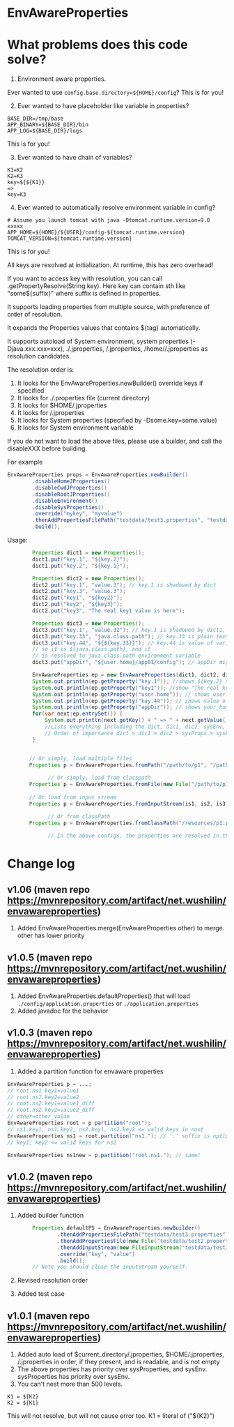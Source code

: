 # EnvAwareProperties
# What problems does this code solve?
1. Environment aware properties.

Ever wanted to use `config.base.directory=${HOME}/config`? This is for you!


2. Ever wanted to have placeholder like variable in properties?
```
BASE_DIR=/tmp/base
APP_BINARY=${BASE_DIR}/bin
APP_LOG=${BASE_DIR}/logs
```
This is for you!

3. Ever wanted to have chain of variables?
```
K1=K2
K2=K3
key=${${K1}}
=>
key=K3
```

4. Ever wanted to automatically resolve environment variable in config?
```
# Assume you launch tomcat with java -Dtomcat.runtime.version=9.0 xxxxx
APP_HOME=${HOME}/${USER}/config-${tomcat.runtime.version}
TOMCAT_VERSION=${tomcat.runtime.version}
```

This is for you!

All keys are resolved at initialization. At runtime, this has zero overhead!

If you want to access key with resolution, you can call .getPropertyResolve(String key).
Here key can contain sth like "some${suffix}" where suffix is defined in properties.

It supports loading properties from multiple source, with preference of order of resolution.

It expands the Properties values that contains ${tag} automatically.

It supports autoload of System environment, system properties (-Djava.xxx.xxx=xxx),
./.jproperties, /.jproperties, /home/<user>/.jproperties as resolution candidates.

The resolution order is:
1. It looks for the EnvAwareProperties.newBuilder() override keys if specified
2. It looks for ./.properties file (current directory)
3. It looks for $HOME/.jproperties
4. It looks for /.jproperties
5. It looks for System properties (specified by -Dsome.key=some.value)
6. It looks for System environment variable

If you do not want to load the above files, please use a builder, and call the disableXXX before building.

For example
```java
EnvAwareProperties props = EnvAwareProperties.newBuilder()
        .disableHomeJProperties()
        .disableCwdJProperties()
        .disableRootJProperties()
        .disableEnvironment()
        .disableSysProperties()
        .override("mykey", "myvalue")
        .thenAddPropertiesFilePath("testdata/test3.properties", "testdata/test4.properties")
        .build();
```

Usage:

```java
        Properties dict1 = new Properties();
        dict1.put("key.1", "${key.2}");
        dict1.put("key.2", "${key.1}");

        Properties dict2 = new Properties();
        dict2.put("key.1", "value.3"); // key.1 is shadowed by dict
        dict2.put("key.3", "value.3");
        dict2.put("key1", "${key2}");
        dict2.put("key2", "${key3}");
        dict2.put("key3", "The real key1 value is here");

        Properties dict3 = new Properties();
        dict3.put("key.1", "value.32"); // key.1 is shadowed by dict1, it is useless here
        dict3.put("key.33", "java.class.path"); // key.33 is plain text value java.class.path
        dict3.put("key.44", "${${key.33}}"); // key.44 is value of variable referenced by key.33,
        // so it is ${java.class.path}, and it
        // is resolved to java.class.path environment variable
        dict3.put("appDir", "${user.home}/app01/config"); // appDir might be resolved to /home/ubuntu/app01/config, for example

        EnvAwareProperties ep = new EnvAwareProperties(dict1, dict2, dict3);
        System.out.println(ep.getProperty("key.1")); //shows ${key.2} since it has a circular reference!
        System.out.println(ep.getProperty("key1")); //show "The real key1 value is here" since it is resolved!
        System.out.println(ep.getProperty("user.home")); // shows user home directory
        System.out.println(ep.getProperty("key.44")); // shows value of env java.class.path, it resolves the chain!
        System.out.println(ep.getProperty("appDir")); // shows your_home_dir/app01/config
        for(var next:ep.entrySet()) {
            System.out.println(next.getKey() + " => " + next.getValue());
            //Lists everything including the dict, dic1, dic2, sysEnv, sysProps!
            // Order of importance dict > dic1 > dic2 > sysProps > sysEnv!
        }


       // Or simply, load multiple files
       Properties p = EnvAwareProperties.fromPath("/path/to/p1", "/path/to/p2");
	
			 // Or simply, load from classpath
       Properties p = EnvAwareProperties.fromFile(new File("/path/to/p1"), new File("/path/to/p2"));
 
       // Or load from input stream
       Properties p = EnvAwareProperties.fromInputStream(is1, is2, is3);

			 // Or from classPath
       Properties p = EnvAwareProperties.fromClassPath("/resources/p1.properties", "/resources/p2.properties");
			
			 // In the above configs, the properties are resolved in the order. Most important properties loads first

```

# Change log
## v1.06  (maven repo https://mvnrepository.com/artifact/net.wushilin/envawareproperties)
1. Added EnvAwareProperties.merge(EnvAwareProperties other) to merge. other has lower priority

## v1.0.5 (maven repo https://mvnrepository.com/artifact/net.wushilin/envawareproperties)
1. Added EnvAwareProperties.defaultProperties() that will load `./config/application.properties` or `./application.properties`
2. Added javadoc for the behavior

## v1.0.3 (maven repo https://mvnrepository.com/artifact/net.wushilin/envawareproperties)
1. Added a partition function for envaware properties
```java
EnvAwareProperties p = ...;
// root.ns1.key1=value1
// root.ns1.key2=value2
// root.ns2.key1=value1_diff
// root.ns2.key2=value2_diff
// other=other_value
EnvAwareProperties root = p.partition("root");
// ns1.key1, ns1.key2, ns2.key1, ns2.key2 <= valid keys in root
EnvAwareProperties ns1 = root.partition("ns1."); // '.' suffix is optional
// key1, key2 <= valid keys for ns1

EnvAwareProperties ns1new = p.partition("root.ns1."); // same!
```
## v1.0.2 (maven repo https://mvnrepository.com/artifact/net.wushilin/envawareproperties)
1. Added builder function
```java
        Properties defaultP5 = EnvAwareProperties.newBuilder()
                .thenAddPropertiesFilePath("testdata/test3.properties")
                .thenAddPropertiesFile(new File("testdata/test2.properties"))
                .thenAddInputStream(new FileInputStream("testdata/test1.properties"))
                .override("key", "value")
                .build();
        // Note you should close the inputstream yourself.
```

2. Revised resolution order

3. Added test case
## v1.0.1 (maven repo https://mvnrepository.com/artifact/net.wushilin/envawareproperties)
1. Added auto load of $current_directory/.jproperties, $HOME/.jproperties, /.jproperties in order, if they present, and is readable, and is not empty
2. The above properties has priority over sysProperties, and sysEnv. sysProperties has priority over sysEnv.
3. You can't nest more than 500 levels. 
```
K1 = ${K2}
K2 = ${K1}
```
This will not resolve, but will not cause error too. K1 = literal of ("${K2}")
